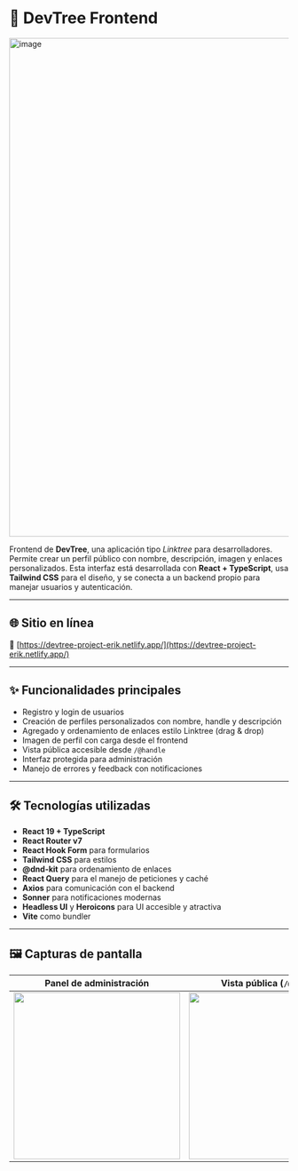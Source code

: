# 🌿 DevTree Frontend

<img width="1867" height="898" alt="image" src="https://github.com/user-attachments/assets/9d6a5ec8-24e8-4268-890d-215b0cc67f2e" />

Frontend de **DevTree**, una aplicación tipo *Linktree* para desarrolladores. Permite crear un perfil público con nombre, descripción, imagen y enlaces personalizados. Esta interfaz está desarrollada con **React + TypeScript**, usa **Tailwind CSS** para el diseño, y se conecta a un backend propio para manejar usuarios y autenticación.

---

## 🌐 Sitio en línea

🔗 [https://devtree-project-erik.netlify.app/](https://devtree-project-erik.netlify.app/)

---

## ✨ Funcionalidades principales

- Registro y login de usuarios
- Creación de perfiles personalizados con nombre, handle y descripción
- Agregado y ordenamiento de enlaces estilo Linktree (drag & drop)
- Imagen de perfil con carga desde el frontend
- Vista pública accesible desde `/@handle`
- Interfaz protegida para administración
- Manejo de errores y feedback con notificaciones

---

## 🛠️ Tecnologías utilizadas

- **React 19 + TypeScript**
- **React Router v7**
- **React Hook Form** para formularios
- **Tailwind CSS** para estilos
- **@dnd-kit** para ordenamiento de enlaces
- **React Query** para el manejo de peticiones y caché
- **Axios** para comunicación con el backend
- **Sonner** para notificaciones modernas
- **Headless UI** y **Heroicons** para UI accesible y atractiva
- **Vite** como bundler

---
## 🖼️ Capturas de pantalla

| Panel de administración | Vista pública (`/@handle`) | Formulario de registro/login |
| :----------------------: | :-----------------------: | :--------------------------: |
| <img src="https://github.com/user-attachments/assets/26eae000-1bdd-4f84-98ee-305a918604e7" width="300"/> | <img src="https://github.com/user-attachments/assets/6dec2ba8-ce55-4eab-90b4-84d6e50cb35b" width="300"/> | <img src="https://github.com/user-attachments/assets/2a8e623a-9e21-45ba-9fd9-450003d2f97c" width="300"/> |

